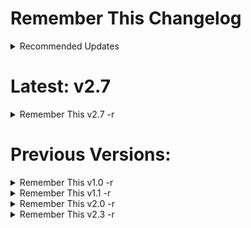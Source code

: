 # __Remember This__ Changelog

<details>
    <summary>Recommended Updates</summary>

`-r`: Indicates an update includes improvements that are recommended for all users. Applying these updates will have:

- Critical bug fixes that improve stability and resolve crashing issues
- Performance optimizations and improvements
- Enhancements that add useful new features

Applying a recommended update will ensure you:

- Benefit from the latest features and functionality
- Avoid any issues fixed in the update
- Have an optimized experience with better performance


</details>

# Latest: v2.7


<details>
    <summary>Remember This v2.7 -r</summary>

    # Remember This `v2.7`

    ## New Features
    - Add menubar size formats of Large (Notification Name - Coundown)
    - Add the ability to send notifications through discord webhooks!
    - Add notifications command
    - Add `When should notifications to different services be sent?` prefrence

    ## Improvements
    - Optimized for better performance
    - Bug fixes for stability

    ## Resolved Issues
    - N/A


    ## Recommended for All Users

</details>

# Previous Versions:

<details>
    <summary>Remember This v1.0 -r</summary>
    - Initial Commit
</details>

<details>
    <summary>Remember This v1.1 -r</summary>

    # Remember This `v1.1`

    ## New Features
    - Calculates expiration dates based on duration
    - Displays expiration information for each item
    - Deletes items permanently from the CSV storage
    - Searches items by content
    - Shows empty view if no valid items remain
    - Removes expired items from CSV file
    - You dont need to click command r to show list without deleted items
    - Enhancements have been made to the Remember This form, including the addition of cycling placeholders.

    ## Improvements
    - Optimized for better performance
    - Bug fixes for stability

    ## Resolved Issues
    - Fixed crashing issue
    - Fixed expired items interfering with deletion

    ## Recommended for All Users

</details>

<details>
    <summary>Remember This v2.0 -r</summary>

    # Remember This `v2.0`

    ## New Features
    - Add a default time to remember for through prefrences menu
    - Add a new `Change Default Time` action in the `Remember This` form.
    - Add a menubar command to show when your next task is
    - Copy items to your clipboard action

    ## Improvements
    - Optimized for better performance
    - Bug fixes for stability
    - Made the UI more polish and included cool icons

    ## Resolved Issues
    - Fixed crashing issue

    ## Recommended for All Users

</details>

<details>
    <summary>Remember This v2.3 -r</summary>

    # Remember This `v2.3`

    ## New Features
    - Add different menubar size formats (Compact and Normal)
    - Add the ability to enter values right from Root Search instead of opening command (Arguments).

    ## Improvements
    - Optimized for better performance
    - Bug fixes for stability

    ## Resolved Issues
    - Fixed bug when selecting 5 years as timeframe.

    ## Recommended for All Users

</details>
